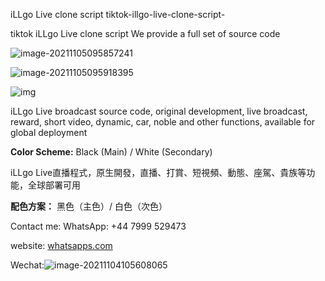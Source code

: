 iLLgo Live clone script
tiktok-illgo-live-clone-script-


tiktok iLLgo Live clone script
We provide a full set of source code

![image-20211105095857241](https://raw.githubusercontent.com/ivoidcat/tiktok-bigo-live-clone-script-/main/1.png)

![image-20211105095918395](https://raw.githubusercontent.com/ivoidcat/tiktok-bigo-live-clone-script-/main/2.png)

![img](https://raw.githubusercontent.com/ivoidcat/tiktok-bigo-live-clone-script-/main/3.png)







iLLgo Live broadcast source code, original development, live broadcast, reward, short video, dynamic, car, noble and other functions, available for global deployment

**Color Scheme:** Black (Main) / White (Secondary)

iLLgo Live直播程式，原生開發，直播、打賞、短視頻、動態、座駕、貴族等功能，全球部署可用

**配色方案：** 黑色（主色）/ 白色（次色）


Contact me:
WhatsApp: +44 7999 529473

website: [whatsapps.com](https://api.whatsapp.com/send/?phone=447999529473&text=I+would+like+to+inquire+more+about+software&type=phone_number&app_absent=0)

Wechat:![image-20211104105608065](https://raw.githubusercontent.com/ivoidcat/tiktok-bigo-live-clone-script-/main/4.png)



